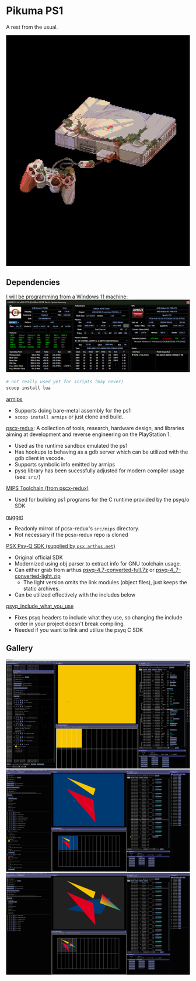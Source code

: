 # Pikuma PS1

A rest from the usual.

![img](./docs/assets/splash.jpg)

## Dependencies

I will be programming from a Windows 11 machine:
![system_info](./docs/assets/system_info.png)

```ps1
# not really used yet for scripts (may never)
scoop install lua
```

[armips](https://github.com/Kingcom/armips)

* Supports doing bare-metal assembly for the ps1
* `scoop install armips` or just clone and build..

[pscx-redux](https://github.com/grumpycoders/pcsx-redux/): A collection of tools, research, hardware design, and libraries aiming at development and reverse engineering on the PlayStation 1.

* Used as the runtime sandbox emulated the ps1
* Has hookups to behaving as a gdb server which can be utilized with the gdb client in vscode.
* Supports symbolic info emitted by armips
* pysq library has been sucessfully adjusted for modern compiler usage (see: `src/`)

[MIPS Toolchain (from pscx-redux)](https://static.grumpycoder.net/pixel/mips/)

* Used for building ps1 programs for the C runtime provided by the psyq/o SDK

[nugget](https://github.com/pcsx-redux/nugget)

* Readonly mirror of pcsx-redux's `src/mips` directory.
* Not necessary if the pcsx-redux repo is cloned

[PSX Psy-Q SDK (supplied by `psx.arthus.net`)](https://psx.arthus.net/sdk/Psy-Q/)

* Original official SDK
* Modernized using obj parser to extract info for GNU toolchain usage.
* Can either grab from arthus [psyq-4.7-converted-full.7z](https://psx.arthus.net/sdk/Psy-Q/psyq-4.7-converted-full.7z) or [psyq-4_7-converted-light.zip](psyq-4_7-converted-light.zip)
  * The light version omits the link modules (object files), just keeps the static archives.
* Can be utilized effectively with the includes below

[psyq_include_what_you_use](https://github.com/johnbaumann/psyq_include_what_you_use/)

* Fixes psyq headers to include what they use, so changing the include order in your project doesn't break compiling.
* Needed if you want to link and utilize the psyq C SDK

## Gallery

![clear!](./docs/assets/pcsx-redux.main_2025-08-03_18-02-08.png)  
![traingles!](./docs/assets/pcsx-redux.main_2025-08-03_19-28-22.png)  
![polys!](./docs/assets/pcsx-redux.main_2025-08-03_20-45-35.png)  
